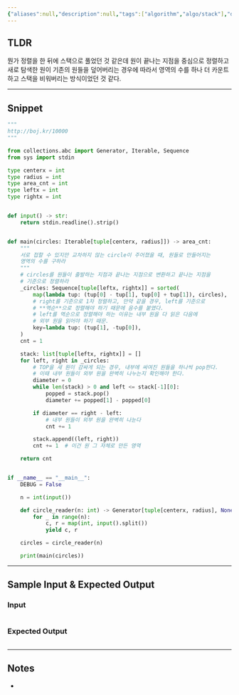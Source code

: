 ```yaml
---
{"aliases":null,"description":null,"tags":["algorithm","algo/stack"],"difficulty":3,"status":"풀이완료","links":["http://boj.kr/10000"],"title":"10000. 원 영역","created":"2025-01-14T15:27:28","updated":"2025-01-14T15:28:11","dg-publish":true,"permalink":"/docs/algorithms/10000/","dgPassFrontmatter":true}
---
```



## TLDR

뭔가 정렬을 한 뒤에 스택으로 풀었던 것 같은데 원이 끝나는 지점을 중심으로 정렬하고 새로 탐색한 원이 기존의 원들을 덮어버리는 경우에 따라서 영역의 수를 하나 더 카운트하고 스택을 비워버리는 방식이었던 것 같다.
<!-- 문제에 대한 간략한 설명 및 풀이 접근 방식 요약 -->

---

## Snippet

```python
"""
http://boj.kr/10000
"""

from collections.abc import Generator, Iterable, Sequence
from sys import stdin

type centerx = int
type radius = int
type area_cnt = int
type leftx = int
type rightx = int


def input() -> str:
    return stdin.readline().strip()


def main(circles: Iterable[tuple[centerx, radius]]) -> area_cnt:
    """
    서로 접할 수 있지만 교차하지 않는 circle이 주어졌을 때, 원들로 만들어지는
    영역의 수를 구하라
    """
    # circles를 원들이 출발하는 지점과 끝나는 지점으로 변환하고 끝나는 지점을
    # 기준으로 정렬하라
    _circles: Sequence[tuple[leftx, rightx]] = sorted(
        map(lambda tup: (tup[0] - tup[1], tup[0] + tup[1]), circles),
        # right를 기준으로 1차 정렬하고, 만약 같을 경우, left를 기준으로
        # **역순**으로 정렬해야 하기 때문에 음수를 붙였다.
        # left를 역순으로 정렬해야 하는 이유는 내부 원을 다 읽은 다음에
        # 외부 원을 읽어야 하기 때문.
        key=lambda tup: (tup[1], -tup[0]),
    )
    cnt = 1

    stack: list[tuple[leftx, rightx]] = []
    for left, right in _circles:
        # TOP을 새 원이 감싸게 되는 경우, 내부에 싸여진 원들을 하나씩 pop한다.
        # 이때 내부 원들이 외부 원을 완벽히 나누는지 확인해야 한다.
        diameter = 0
        while len(stack) > 0 and left <= stack[-1][0]:
            popped = stack.pop()
            diameter += popped[1] - popped[0]

        if diameter == right - left:
            # 내부 원들이 외부 원을 완벽히 나눈다
            cnt += 1

        stack.append((left, right))
        cnt += 1  # 이건 원 그 자체로 만든 영역

    return cnt


if __name__ == "__main__":
    DEBUG = False

    n = int(input())

    def circle_reader(n: int) -> Generator[tuple[centerx, radius], None, None]:
        for _ in range(n):
            c, r = map(int, input().split())
            yield c, r

    circles = circle_reader(n)

    print(main(circles))

```

<!-- 주요 코드 작성 -->

---

## Sample Input & Expected Output

### Input

```

```

### Expected Output

```

```

---

## Notes

- 
